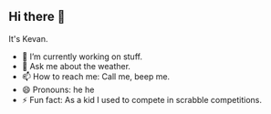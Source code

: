 ## Hi there 👋

It's <span>Kevan</span>.

- 🔭 I’m currently working on stuff.
- 💬 Ask me about the weather.
- 📫 How to reach me: Call me, beep me.
- 😄 Pronouns: he he
- ⚡ Fun fact: As a kid I used to compete in scrabble competitions.
